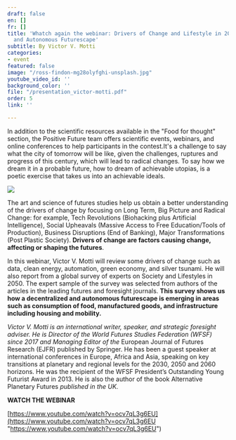 ```yaml
---
draft: false
en: []
fr: []
title: 'Whatch again the webinar: Drivers of Change and Lifestyle in 2050: A Decentralized
  and Autonomous Futurescape'
subtitle: By Victor V. Motti
categories:
- event
featured: false
image: "/ross-findon-mg28olyfghi-unsplash.jpg"
youtube_video_id: ''
background_color: ''
file: "/presentation_victor-motti.pdf"
order: 5
link: ''

---
```

In addition to the scientific resources available in the "Food for thought" section, the Positive Future team offers scientific events, webinars, and online conferences to help participants in the contest.It's a challenge to say what the city of tomorrow will be like, given the challenges, ruptures and progress of this century, which will lead to radical changes. To say how we dream it in a probable future, how to dream of achievable utopias, is a poetic exercise that takes us into an achievable ideals.

![](/webinaire_27avril_en.png)

The art and science of futures studies help us obtain a better understanding of the drivers of change by focusing on Long Term, Big Picture and Radical Change: for example, Tech Revolutions (Biohacking plus Artificial Intelligence), Social Upheavals (Massive Access to Free Education/Tools of Production), Business Disruptions (End of Banking), Major Transformations (Post Plastic Society). **Drivers of change are factors causing change, affecting or shaping the futures**.

In this webinar, Victor V. Motti will review some drivers of change such as data, clean energy, automation, green economy, and silver tsunami. He will also report from a global survey of experts on Society and Lifestyles in 2050. The expert sample of the survey was selected from authors of the articles in the leading futures and foresight journals. **This survey shows us how a decentralized and autonomous futurescape is emerging in areas such as consumption of food, manufactured goods, and infrastructure including housing and mobility.**

_Victor V. Motti is an international writer, speaker, and strategic foresight adviser. He is Director of the World Futures Studies Federation (WFSF) since 2017 and Managing Editor of the_ European Journal of Futures Research (EJFR) published by Springer. He has been a guest speaker at international conferences in Europe, Africa and Asia, speaking on key transitions at planetary and regional levels for the 2030, 2050 and 2060 horizons. He was the recipient of the WFSF President’s Outstanding Young Futurist Award in 2013. He is also the author of the book Alternative Planetary Futures _published in the UK._

**WATCH THE WEBINAR**

[https://www.youtube.com/watch?v=ocv7qL3g6EU](https://www.youtube.com/watch?v=ocv7qL3g6EU "https://www.youtube.com/watch?v=ocv7qL3g6EU")
